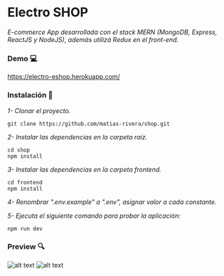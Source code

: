 # Electro SHOP

_E-commerce App desarrollada con el stack MERN (MongoDB, Express, ReactJS y NodeJS), además utilizá Redux en el front-end._

### Demo :computer:
https://electro-eshop.herokuapp.com/

### Instalación 🔧

_1- Clonar el proyecto._

```
git clone https://github.com/matias-rivera/shop.git
```

_2- Instalar las dependencias en la carpeta raíz._

```
cd shop
npm install
```

_3- Instalar las dependencias en la carpeta frontend._

```
cd frontend
npm install
```

_4- Renombrar ".env.example" a ".env", asignar valor a cada constante._

_5- Ejecuta el siguiente comando para probar la aplicación:_
```
npm run dev
```

### Preview :mag:
![alt text](https://i.ibb.co/7y2HZgk/shop1.png)
![alt text](https://i.ibb.co/6gYt1GY/shop2.png)
